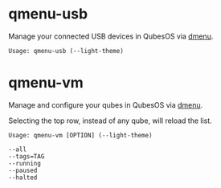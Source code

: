 # qmenu-usb
Manage your connected USB devices in QubesOS via [dmenu](https://tools.suckless.org/dmenu/).

    Usage: qmenu-usb (--light-theme)

# qmenu-vm
Manage and configure your qubes in QubesOS via [dmenu](https://tools.suckless.org/dmenu/).

Selecting the top row, instead of any qube, will reload the list.
    
    Usage: qmenu-vm [OPTION] (--light-theme)
    
    --all
    --tags=TAG  
    --running
    --paused
    --halted
